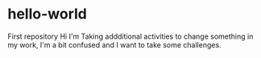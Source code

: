 # hello-world
First repository
Hi
I'm Taking addditional activities to change something in my work, I'm a bit confused and I want to take some challenges.
